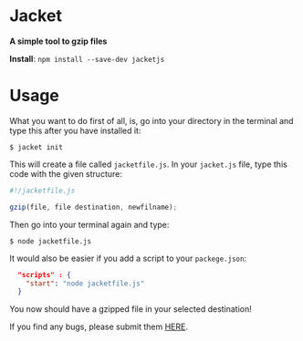 # Jacket
**A simple tool to gzip files**

**Install**:
`npm install --save-dev jacketjs`

# Usage

What you want to do first of all, is, go into your directory in the terminal and type this after you have installed it:

```
$ jacket init
```
This will create a file called `jacketfile.js`. In your `jacket.js` file, type this code with the given structure:

```javascript
#!/jacketfile.js

gzip(file, file destination, newfilname);
```
Then go into your terminal again and type: 

```
$ node jacketfile.js
```

It would also be easier if you add a script to your `packege.json`:

```json
  "scripts" : {
    "start": "node jacketfile.js"
  }
```

You now should have a gzipped file in your selected destination!

If you find any bugs, please submit them [HERE](https://github.com/talonbragg/Jacket/issues/new).
